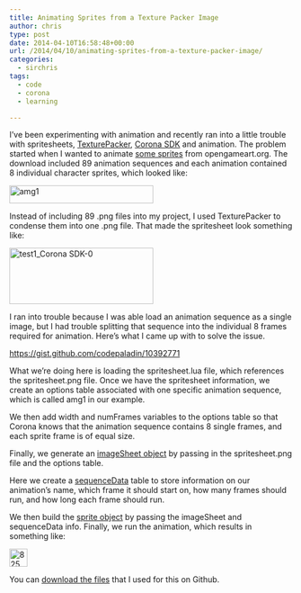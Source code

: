 ```yaml
---
title: Animating Sprites from a Texture Packer Image
author: chris
type: post
date: 2014-04-10T16:58:48+00:00
url: /2014/04/10/animating-sprites-from-a-texture-packer-image/
categories:
  - sirchris
tags:
  - code
  - corona
  - learning

---
```

I&#8217;ve been experimenting with animation and recently ran into a little trouble with spritesheets, [TexturePacker][1], [Corona SDK][2] and animation. The problem started when I wanted to animate [some sprites][3] from opengameart.org. The download included 89 animation sequences and each animation contained 8 individual character sprites, which looked like:

<!--more-->

<div class="inlineimg">
  <img class="wp-image-266 alignnone" alt="amg1" src="http://localhost:8888/wp-content/uploads/2014/04/amg1-1.png" width="256" height="32" />
</div>

Instead of including 89 .png files into my project, I used TexturePacker to condense them into one .png file. That made the spritesheet look something like:

<div class="inlineimg">
  <img class="alignnone size-full wp-image-268" alt="test1_Corona SDK-0" src="http://localhost:8888/wp-content/uploads/2014/04/test1_Corona-SDK-01-1.png" width="256" height="100" />
</div>

I ran into trouble because I was able load an animation sequence as a single image, but I had trouble splitting that sequence into the individual 8 frames required for animation. Here&#8217;s what I came up with to solve the issue.

https://gist.github.com/codepaladin/10392771

What we&#8217;re doing here is loading the spritesheet.lua file, which references the spritesheet.png file. Once we have the spritesheet information, we create an options table associated with one specific animation sequence, which is called amg1 in our example.

We then add width and numFrames variables to the options table so that Corona knows that the animation sequence contains 8 single frames, and each sprite frame is of equal size.

Finally, we generate an [imageSheet object][4] by passing in the spritesheet.png file and the options table.



Here we create a [sequenceData][5] table to store information on our animation&#8217;s name, which frame it should start on, how many frames should run, and how long each frame should run.

We then build the [sprite object][6] by passing the imageSheet and sequenceData info. Finally, we run the animation, which results in something like:

<div class="inlineimg">
  <img class="alignnone size-full wp-image-276" alt="825wp" src="http://localhost:8888/wp-content/uploads/2014/04/825wp-1.gif" width="32" height="32" />
</div>

You can [download the files][7] that I used for this on Github.

 [1]: http://www.codeandweb.com/texturepacker
 [2]: http://coronalabs.com/products/corona-sdk/
 [3]: http://opengameart.org/content/700-sprites
 [4]: http://docs.coronalabs.com/api/library/graphics/newImageSheet.html
 [5]: https://docs.coronalabs.com/api/library/display/newSprite.html#sequence-data
 [6]: https://docs.coronalabs.com/api/library/display/newSprite.html
 [7]: https://github.com/codepaladin/SpriteSheet
